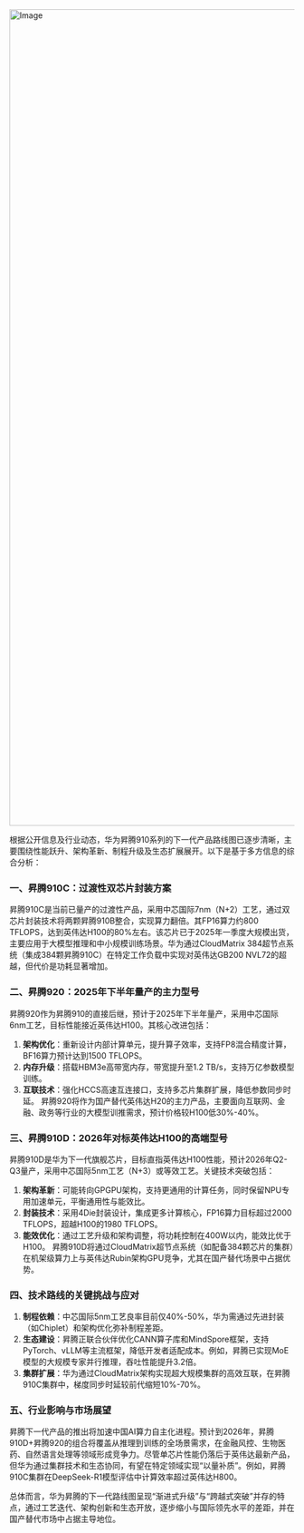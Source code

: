 <img width="2560" height="1440" alt="Image" src="https://github.com/user-attachments/assets/58f4723c-69bd-4b77-be16-9b6b24bc39e4" />

根据公开信息及行业动态，华为昇腾910系列的下一代产品路线图已逐步清晰，主要围绕性能跃升、架构革新、制程升级及生态扩展展开。以下是基于多方信息的综合分析：

### 一、昇腾910C：过渡性双芯片封装方案
昇腾910C是当前已量产的过渡性产品，采用中芯国际7nm（N+2）工艺，通过双芯片封装技术将两颗昇腾910B整合，实现算力翻倍。其FP16算力约800 TFLOPS，达到英伟达H100的80%左右。该芯片已于2025年一季度大规模出货，主要应用于大模型推理和中小规模训练场景。华为通过CloudMatrix 384超节点系统（集成384颗昇腾910C）在特定工作负载中实现对英伟达GB200 NVL72的超越，但代价是功耗显著增加。

### 二、昇腾920：2025年下半年量产的主力型号
昇腾920作为昇腾910的直接后继，预计于2025年下半年量产，采用中芯国际6nm工艺，目标性能接近英伟达H100。其核心改进包括：
1. **架构优化**：重新设计内部计算单元，提升算子效率，支持FP8混合精度计算，BF16算力预计达到1500 TFLOPS。
2. **内存升级**：搭载HBM3e高带宽内存，带宽提升至1.2 TB/s，支持万亿参数模型训练。
3. **互联技术**：强化HCCS高速互连接口，支持多芯片集群扩展，降低参数同步时延。
昇腾920将作为国产替代英伟达H20的主力产品，主要面向互联网、金融、政务等行业的大模型训推需求，预计价格较H100低30%-40%。

### 三、昇腾910D：2026年对标英伟达H100的高端型号
昇腾910D是华为下一代旗舰芯片，目标直指英伟达H100性能，预计2026年Q2-Q3量产，采用中芯国际5nm工艺（N+3）或等效工艺。关键技术突破包括：
1. **架构革新**：可能转向GPGPU架构，支持更通用的计算任务，同时保留NPU专用加速单元，平衡通用性与能效比。
2. **封装技术**：采用4Die封装设计，集成更多计算核心，FP16算力目标超过2000 TFLOPS，超越H100的1980 TFLOPS。
3. **能效优化**：通过工艺升级和架构调整，将功耗控制在400W以内，能效比优于H100。
昇腾910D将通过CloudMatrix超节点系统（如配备384颗芯片的集群）在机架级算力上与英伟达Rubin架构GPU竞争，尤其在国产替代场景中占据优势。

### 四、技术路线的关键挑战与应对
1. **制程依赖**：中芯国际5nm工艺良率目前仅40%-50%，华为需通过先进封装（如Chiplet）和架构优化弥补制程差距。
2. **生态建设**：昇腾正联合伙伴优化CANN算子库和MindSpore框架，支持PyTorch、vLLM等主流框架，降低开发者适配成本。例如，昇腾已实现MoE模型的大规模专家并行推理，吞吐性能提升3.2倍。
3. **集群扩展**：华为通过CloudMatrix架构实现超大规模集群的高效互联，在昇腾910C集群中，梯度同步时延较前代缩短10%-70%。

### 五、行业影响与市场展望
昇腾下一代产品的推出将加速中国AI算力自主化进程。预计到2026年，昇腾910D+昇腾920的组合将覆盖从推理到训练的全场景需求，在金融风控、生物医药、自然语言处理等领域形成竞争力。尽管单芯片性能仍落后于英伟达最新产品，但华为通过集群技术和生态协同，有望在特定领域实现“以量补质”。例如，昇腾910C集群在DeepSeek-R1模型评估中计算效率超过英伟达H800。

总体而言，华为昇腾的下一代路线图呈现“渐进式升级”与“跨越式突破”并存的特点，通过工艺迭代、架构创新和生态开放，逐步缩小与国际领先水平的差距，并在国产替代市场中占据主导地位。